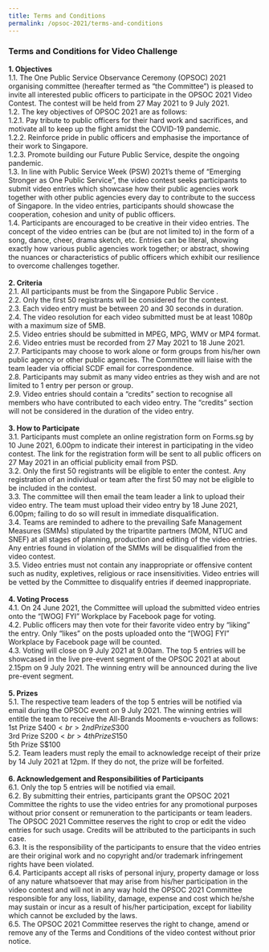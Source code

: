 ```yaml
---
title: Terms and Conditions
permalink: /opsoc-2021/terms-and-conditions
---
```


### Terms and Conditions for Video Challenge

<b>1.	Objectives<br></b>
1.1.	The One Public Service Observance Ceremony (OPSOC) 2021 organising committee (hereafter termed as “the Committee”) is pleased to invite all interested public officers to participate in the OPSOC 2021 Video Contest. The contest will be held from 27 May 2021 to 9 July 2021. <br>
1.2.	The key objectives of OPSOC 2021 are as follows: <br>
1.2.1.	Pay tribute to public officers for their hard work and sacrifices, and motivate all to keep up the fight amidst the COVID-19 pandemic. <br>
1.2.2.	Reinforce pride in public officers and emphasise the importance of their work to Singapore. <br>
1.2.3.	Promote building our Future Public Service, despite the ongoing pandemic.  <br>
1.3.	In line with Public Service Week (PSW) 2021’s theme of “Emerging Stronger as One Public Service”, the video contest seeks participants to submit video entries which showcase how their public agencies work together with other public agencies every day to contribute to the success of Singapore. In the video entries, participants should showcase the cooperation, cohesion and unity of public officers. <br>
1.4.	Participants are encouraged to be creative in their video entries. The concept of the video entries can be (but are not limited to) in the form of a song, dance, cheer, drama sketch, etc. Entries can be literal, showing exactly how various public agencies work together; or abstract, showing the nuances or characteristics of public officers which exhibit our resilience to overcome challenges together. <br>
 <br>
<b>2.	Criteria <br></b>
2.1.	All participants must be from the Singapore Public Service .  <br>
2.2.	Only the first 50 registrants will be considered for the contest.  <br>
2.3.	Each video entry must be between 20 and 30 seconds in duration.  <br>
2.4.	The video resolution for each video submitted must be at least 1080p with a maximum size of 5MB.   <br>
2.5.	Video entries should be submitted in MPEG, MPG, WMV or MP4 format.  <br>
2.6.	Video entries must be recorded from 27 May 2021 to 18 June 2021.  <br>
2.7.	Participants may choose to work alone or form groups from his/her own public agency or other public agencies. The Committee will liaise with the team leader via official SCDF email for correspondence.  <br>
2.8.	Participants may submit as many video entries as they wish and are not limited to 1 entry per person or group.  <br>
2.9.	Video entries should contain a “credits” section to recognise all members who have contributed to each video entry. The “credits” section will not be considered in the duration of the video entry.  <br>
 <br>
<b>3.	How to Participate <br></b>
3.1.	Participants must complete an online registration form on Forms.sg by 10 June 2021, 6.00pm to indicate their interest in participating in the video contest. The link for the registration form will be sent to all public officers on 27 May 2021 in an official publicity email from PSD.  <br>
3.2.	Only the first 50 registrants will be eligible to enter the contest. Any registration of an individual or team after the first 50 may not be eligible to be included in the contest.  <br>
3.3.	The committee will then email the team leader a link to upload their video entry. The team must upload their video entry by 18 June 2021, 6.00pm; failing to do so will result in immediate disqualification.  <br>
3.4.	Teams are reminded to adhere to the prevailing Safe Management Measures (SMMs) stipulated by the tripartite partners (MOM, NTUC and SNEF) at all stages of planning, production and editing of the video entries. Any entries found in violation of the SMMs will be disqualified from the video contest.  <br>
3.5.	Video entries must not contain any inappropriate or offensive content such as nudity, expletives, religious or race insensitivities. Video entries will be vetted by the Committee to disqualify entries if deemed inappropriate.  <br>
 <br>
<b>4.	Voting Process <br></b>
4.1.	On 24 June 2021, the Committee will upload the submitted video entries onto the “[WOG] FYI” Workplace by Facebook page for voting.  <br>
4.2.	Public officers may then vote for their favorite video entry by “liking” the entry. Only “likes” on the posts uploaded onto the “[WOG] FYI” Workplace by Facebook page will be counted.  <br>
4.3.	Voting will close on 9 July 2021 at 9.00am. The top 5 entries will be showcased in the live pre-event segment of the OPSOC 2021 at about 2.15pm on 9 July 2021. The winning entry will be announced during the live pre-event segment. <br>
 <br>
<b>5.	Prizes <br></b>
5.1.	The respective team leaders of the top 5 entries will be notified via email during the OPSOC event on 9 July 2021. The winning entries will entitle the team to receive the All-Brands Mooments e-vouchers as follows:  <br>
1st Prize	S$400 <br>
2nd Prize	S$300 <br>
3rd Prize	S$200 <br>
4th Prize	S$150 <br>
5th Prize	S$100 <br>
5.2.	Team leaders must reply the email to acknowledge receipt of their prize by 14 July 2021 at 12pm. If they do not, the prize will be forfeited.     <br>
 <br>
<b>6.	Acknowledgement and Responsibilities of Participants <br></b>
6.1.	Only the top 5 entries will be notified via email.  <br>
6.2.	By submitting their entries, participants grant the OPSOC 2021 Committee the rights to use the video entries for any promotional purposes without prior consent or remuneration to the participants or team leaders. The OPSOC 2021 Committee reserves the right to crop or edit the video entries for such usage. Credits will be attributed to the participants in such case.  <br>
6.3.	It is the responsibility of the participants to ensure that the video entries are their original work and no copyright and/or trademark infringement rights have been violated.  <br>
6.4.	Participants accept all risks of personal injury, property damage or loss of any nature whatsoever that may arise from his/her participation in the video contest and will not in any way hold the OPSOC 2021 Committee responsible for any loss, liability, damage, expense and cost which he/she may sustain or incur as a result of his/her participation, except for liability which cannot be excluded by the laws.  <br>
6.5.	The OPSOC 2021 Committee reserves the right to change, amend or remove any of the Terms and Conditions of the video contest without prior notice.  <br>
 <br> <br>
